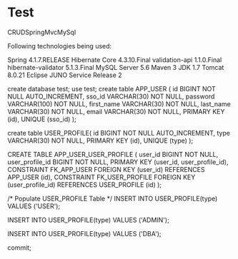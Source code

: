 # Test
CRUDSpringMvcMySql

Following technologies being used:

Spring 4.1.7.RELEASE
Hibernate Core 4.3.10.Final
validation-api 1.1.0.Final
hibernate-validator 5.1.3.Final
MySQL Server 5.6
Maven 3
JDK 1.7
Tomcat 8.0.21
Eclipse JUNO Service Release 2




create database test; use test; create table APP_USER ( id BIGINT NOT NULL AUTO_INCREMENT, sso_id VARCHAR(30) NOT NULL, password VARCHAR(100) NOT NULL, first_name VARCHAR(30) NOT NULL, last_name VARCHAR(30) NOT NULL, email VARCHAR(30) NOT NULL, PRIMARY KEY (id), UNIQUE (sso_id) );

create table USER_PROFILE( id BIGINT NOT NULL AUTO_INCREMENT, type VARCHAR(30) NOT NULL, PRIMARY KEY (id), UNIQUE (type) );

CREATE TABLE APP_USER_USER_PROFILE ( user_id BIGINT NOT NULL, user_profile_id BIGINT NOT NULL, PRIMARY KEY (user_id, user_profile_id), CONSTRAINT FK_APP_USER FOREIGN KEY (user_id) REFERENCES APP_USER (id), CONSTRAINT FK_USER_PROFILE FOREIGN KEY (user_profile_id) REFERENCES USER_PROFILE (id) );

/* Populate USER_PROFILE Table */ INSERT INTO USER_PROFILE(type) VALUES ('USER');

INSERT INTO USER_PROFILE(type) VALUES ('ADMIN');

INSERT INTO USER_PROFILE(type) VALUES ('DBA');

commit;
